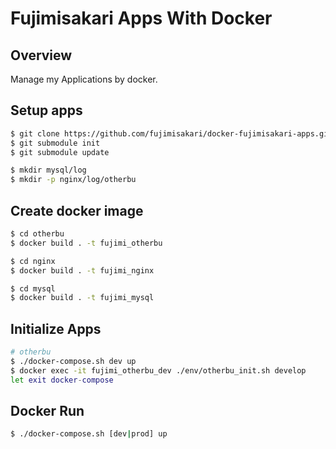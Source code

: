 # Fujimisakari Apps With Docker

## Overview

Manage my Applications by docker.


## Setup apps

```sh
$ git clone https://github.com/fujimisakari/docker-fujimisakari-apps.git
$ git submodule init
$ git submodule update

$ mkdir mysql/log
$ mkdir -p nginx/log/otherbu
```


## Create docker image

```sh
$ cd otherbu
$ docker build . -t fujimi_otherbu

$ cd nginx
$ docker build . -t fujimi_nginx

$ cd mysql
$ docker build . -t fujimi_mysql
```


## Initialize Apps

```sh
# otherbu
$ ./docker-compose.sh dev up
$ docker exec -it fujimi_otherbu_dev ./env/otherbu_init.sh develop
let exit docker-compose
```


## Docker Run

```sh
$ ./docker-compose.sh [dev|prod] up
```
